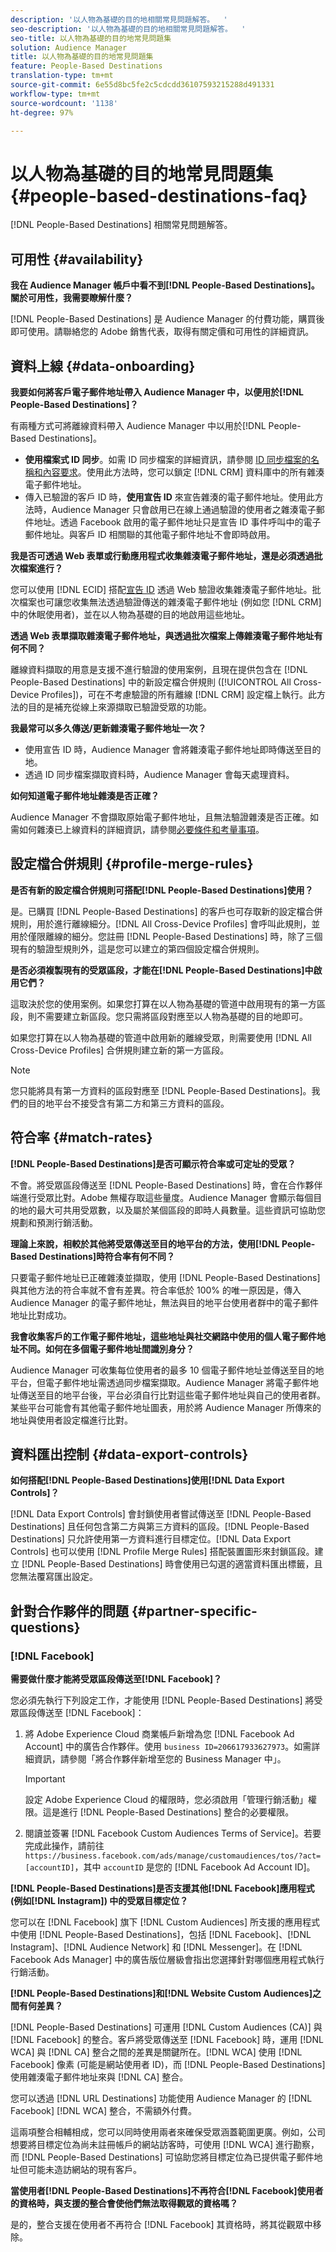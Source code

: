 ```yaml
---
description: '以人物為基礎的目的地相關常見問題解答。  '
seo-description: '以人物為基礎的目的地相關常見問題解答。  '
seo-title: 以人物為基礎的目的地常見問題集
solution: Audience Manager
title: 以人物為基礎的目的地常見問題集
feature: People-Based Destinations
translation-type: tm+mt
source-git-commit: 6e55d8bc5fe2c5cdcdd36107593215288d491331
workflow-type: tm+mt
source-wordcount: '1138'
ht-degree: 97%

---
```



# 以人物為基礎的目的地常見問題集 {#people-based-destinations-faq}

[!DNL People-Based Destinations] 相關常見問題解答。

## 可用性 {#availability}

**我在 Audience Manager 帳戶中看不到[!DNL People-Based Destinations]。關於可用性，我需要瞭解什麼？**

[!DNL People-Based Destinations] 是 Audience Manager 的付費功能，購買後即可使用。請聯絡您的 Adobe 銷售代表，取得有關定價和可用性的詳細資訊。

## 資料上線 {#data-onboarding}

**我要如何將客戶電子郵件地址帶入 Audience Manager 中，以便用於[!DNL People-Based Destinations]？**

有兩種方式可將離線資料帶入 Audience Manager 中以用於[!DNL People-Based Destinations]。

* **使用檔案式 ID 同步**。如需 ID 同步檔案的詳細資訊，請參閱 [ID 同步檔案的名稱和內容要求](../integration/sending-audience-data/batch-data-transfer-explained/id-sync-file-based.md)。使用此方法時，您可以鎖定 [!DNL CRM] 資料庫中的所有雜湊電子郵件地址。
* 傳入已驗證的客戶 ID 時，**使用宣告 ID** 來宣告雜湊的電子郵件地址。使用此方法時，Audience Manager 只會啟用已在線上通過驗證的使用者之雜湊電子郵件地址。透過 Facebook 啟用的電子郵件地址只是宣告 ID 事件呼叫中的電子郵件地址。與客戶 ID 相關聯的其他電子郵件地址不會即時啟用。

**我是否可透過 Web 表單或行動應用程式收集雜湊電子郵件地址，還是必須透過批次檔案進行？**

您可以使用 [!DNL ECID] 搭配[宣告 ID](../features/declared-ids.md) 透過 Web 驗證收集雜湊電子郵件地址。批次檔案也可讓您收集無法透過驗證傳送的雜湊電子郵件地址 (例如您 [!DNL CRM] 中的休眠使用者)，並在以人物為基礎的目的地啟用這些地址。

**透過 Web 表單擷取雜湊電子郵件地址，與透過批次檔案上傳雜湊電子郵件地址有何不同？**

離線資料擷取的用意是支援不進行驗證的使用案例，且現在提供包含在 [!DNL People-Based Destinations] 中的新設定檔合併規則 ([!UICONTROL All Cross-Device Profiles])，可在不考慮驗證的所有離線 [!DNL CRM] 設定檔上執行。此方法的目的是補充從線上來源擷取已驗證受眾的功能。

**我最常可以多久傳送/更新雜湊電子郵件地址一次？**

* 使用宣告 ID 時，Audience Manager 會將雜湊電子郵件地址即時傳送至目的地。
* 透過 ID 同步檔案擷取資料時，Audience Manager 會每天處理資料。

**如何知道電子郵件地址雜湊是否正確？**

Audience Manager 不會擷取原始電子郵件地址，且無法驗證雜湊是否正確。如需如何雜湊已上線資料的詳細資訊，請參閱[必要條件和考量事項](../features/destinations/people-based-destinations-prerequisites.md)。

## 設定檔合併規則 {#profile-merge-rules}

**是否有新的設定檔合併規則可搭配[!DNL People-Based Destinations]使用？**

是。已購買 [!DNL People-Based Destinations] 的客戶也可存取新的設定檔合併規則，用於進行離線細分。[!DNL All Cross-Device Profiles] 會呼叫此規則，並用於僅限離線的細分。您註冊 [!DNL People-Based Destinations] 時，除了三個現有的驗證型規則外，這是您可以建立的第四個設定檔合併規則。

**是否必須複製現有的受眾區段，才能在[!DNL People-Based Destinations]中啟用它們？**

這取決於您的使用案例。如果您打算在以人物為基礎的管道中啟用現有的第一方區段，則不需要建立新區段。您只需將區段對應至以人物為基礎的目的地即可。

如果您打算在以人物為基礎的管道中啟用新的離線受眾，則需要使用 [!DNL All Cross-Device Profiles] 合併規則建立新的第一方區段。
>[!NOTE]
>
> 您只能將具有第一方資料的區段對應至 [!DNL People-Based Destinations]。我們的目的地平台不接受含有第二方和第三方資料的區段。

## 符合率 {#match-rates}

**[!DNL People-Based Destinations]是否可顯示符合率或可定址的受眾？**

不會。將受眾區段傳送至 [!DNL People-Based Destinations] 時，會在合作夥伴端進行受眾比對。Adobe 無權存取這些量度。Audience Manager 會顯示每個目的地的最大可共用受眾數，以及屬於某個區段的即時人員數量。這些資訊可協助您規劃和預測行銷活動。

**理論上來說，相較於其他將受眾傳送至目的地平台的方法，使用[!DNL People-Based Destinations]時符合率有何不同？**

只要電子郵件地址已正確雜湊並擷取，使用 [!DNL People-Based Destinations] 與其他方法的符合率就不會有差異。符合率低於 100% 的唯一原因是，傳入 Audience Manager 的電子郵件地址，無法與目的地平台使用者群中的電子郵件地址比對成功。

**我會收集客戶的工作電子郵件地址，這些地址與社交網路中使用的個人電子郵件地址不同。如何在多個電子郵件地址間識別身分？**

Audience Manager 可收集每位使用者的最多 10 個電子郵件地址並傳送至目的地平台，但電子郵件地址需透過同步檔案擷取。Audience Manager 將電子郵件地址傳送至目的地平台後，平台必須自行比對這些電子郵件地址與自己的使用者群。某些平台可能會有其他電子郵件地址圖表，用於將 Audience Manager 所傳來的地址與使用者設定檔進行比對。

## 資料匯出控制 {#data-export-controls}

**如何搭配[!DNL People-Based Destinations]使用[!DNL Data Export Controls]？**

[!DNL Data Export Controls] 會封鎖使用者嘗試傳送至 [!DNL People-Based Destinations] 且任何包含第二方與第三方資料的區段。[!DNL People-Based Destinations] 只允許使用第一方資料進行目標定位。[!DNL Data Export Controls] 也可以使用 [!DNL Profile Merge Rules] 搭配裝置圖形來封鎖區段。建立 [!DNL People-Based Destinations] 時會使用已勾選的適當資料匯出標籤，且您無法覆寫匯出設定。

## 針對合作夥伴的問題 {#partner-specific-questions}

### [!DNL Facebook]

**需要做什麼才能將受眾區段傳送至[!DNL Facebook]？**

您必須先執行下列設定工作，才能使用 [!DNL People-Based Destinations] 將受眾區段傳送至 [!DNL Facebook]：

1. 將 Adobe Experience Cloud 商業帳戶新增為您 [!DNL Facebook Ad Account] 中的廣告合作夥伴。使用 `business ID=206617933627973`。如需詳細資訊，請參閱「將合作夥伴新增至您的 Business Manager 中」。

   >[!IMPORTANT]
   >
   > 設定 Adobe Experience Cloud 的權限時，您必須啟用「管理行銷活動」權限。這是進行 [!DNL People-Based Destinations] 整合的必要權限。

1. 閱讀並簽署 [!DNL Facebook Custom Audiences Terms of Service]。若要完成此操作，請前往 `https://business.facebook.com/ads/manage/customaudiences/tos/?act=[accountID]`，其中 `accountID` 是您的 [!DNL Facebook Ad Account ID]。

**[!DNL People-Based Destinations]是否支援其他[!DNL Facebook]應用程式 (例如[!DNL Instagram]) 中的受眾目標定位？**

您可以在 [!DNL Facebook] 旗下 [!DNL Custom Audiences] 所支援的應用程式中使用 [!DNL People-Based Destinations]，包括 [!DNL Facebook]、[!DNL Instagram]、[!DNL Audience Network] 和 [!DNL Messenger]。在 [!DNL Facebook Ads Manager] 中的廣告版位層級會指出您選擇針對哪個應用程式執行行銷活動。

**[!DNL People-Based Destinations]和[!DNL Website Custom Audiences]之間有何差異？**

[!DNL People-Based Destinations] 可運用 [!DNL Custom Audiences (CA)] 與 [!DNL Facebook] 的整合。客戶將受眾傳送至 [!DNL Facebook] 時，運用 [!DNL WCA] 與 [!DNL CA] 整合之間的差異是關鍵所在。[!DNL WCA] 使用 [!DNL Facebook] 像素 (可能是網站使用者 ID)，而 [!DNL People-Based Destinations] 使用雜湊電子郵件地址來與 [!DNL CA] 整合。

您可以透過 [!DNL URL Destinations] 功能使用 Audience Manager 的 [!DNL Facebook] [!DNL WCA] 整合，不需額外付費。

這兩項整合相輔相成，您可以同時使用兩者來確保受眾涵蓋範圍更廣。例如，公司想要將目標定位為尚未註冊帳戶的網站訪客時，可使用 [!DNL WCA] 進行勘察，而 [!DNL People-Based Destinations] 可協助您將目標定位為已提供電子郵件地址但可能未造訪網站的現有客戶。

**當使用者[!DNL People-Based Destinations]不再符合[!DNL Facebook]使用者的資格時，與支援的整合會使他們無法取得觀眾的資格嗎？**

是的，整合支援在使用者不再符合 [!DNL Facebook] 其資格時，將其從觀眾中移除。